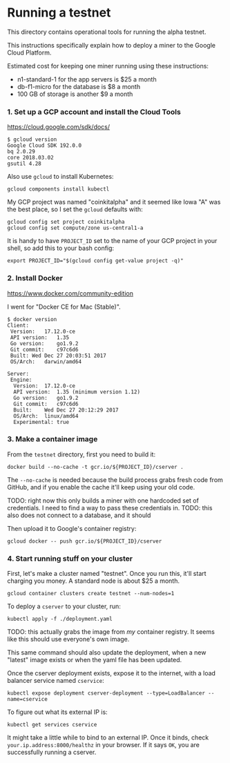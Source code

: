 # Running a testnet

This directory contains operational tools for running the alpha testnet.

This instructions specifically explain how to deploy a miner to the Google Cloud Platform.

Estimated cost for keeping one miner running using these instructions:
* n1-standard-1 for the app servers is $25 a month
* db-f1-micro for the database is $8 a month
* 100 GB of storage is another $9 a month

### 1. Set up a GCP account and install the Cloud Tools

https://cloud.google.com/sdk/docs/

```
$ gcloud version
Google Cloud SDK 192.0.0
bq 2.0.29
core 2018.03.02
gsutil 4.28
```

Also use `gcloud` to install Kubernetes:

```
gcloud components install kubectl
```

My GCP project was named "coinkitalpha" and it seemed like Iowa "A" was the best place, so
I set the `gcloud` defaults with:

```
gcloud config set project coinkitalpha
gcloud config set compute/zone us-central1-a
```

It is handy to have `PROJECT_ID` set to the name of your GCP project in your shell,
so add this to your bash config:

```
export PROJECT_ID="$(gcloud config get-value project -q)"
```

### 2. Install Docker

https://www.docker.com/community-edition

I went for "Docker CE for Mac (Stable)".

```
$ docker version
Client:
 Version:	17.12.0-ce
 API version:	1.35
 Go version:	go1.9.2
 Git commit:	c97c6d6
 Built:	Wed Dec 27 20:03:51 2017
 OS/Arch:	darwin/amd64

Server:
 Engine:
  Version:	17.12.0-ce
  API version:	1.35 (minimum version 1.12)
  Go version:	go1.9.2
  Git commit:	c97c6d6
  Built:	Wed Dec 27 20:12:29 2017
  OS/Arch:	linux/amd64
  Experimental:	true
```

### 3. Make a container image

From the `testnet` directory, first you need to build it:

```
docker build --no-cache -t gcr.io/${PROJECT_ID}/cserver .
```

The `--no-cache` is needed because the build process grabs fresh code from GitHub, and
if you enable the cache it'll keep using your old code.

TODO: right now this only builds a miner with one hardcoded set of credentials. I need
to find a way to pass these credentials in.
TODO: this also does not connect to a database, and it should

Then upload it to Google's container registry:

```
gcloud docker -- push gcr.io/${PROJECT_ID}/cserver
```

### 4. Start running stuff on your cluster

First, let's make a cluster named "testnet". Once you run this, it'll
start charging you money. A standard node is about $25 a month.

```
gcloud container clusters create testnet --num-nodes=1
```

To deploy a `cserver` to your cluster, run:

```
kubectl apply -f ./deployment.yaml
```

TODO: this actually grabs the image from *my* container registry. It
seems like this should use everyone's own image.

This same command should also update the deployment, when a new
"latest" image exists or when the yaml file has been updated.

Once the cserver deployment exists, expose it to the internet, with a
load balancer service named `cservice`:

```
kubectl expose deployment cserver-deployment --type=LoadBalancer --name=cservice
```

To figure out what its external IP is:

```
kubectl get services cservice
```

It might take a little while to bind to an external IP. Once it binds,
check `your.ip.address:8000/healthz` in your browser. If it says `OK`,
you are successfully running a cserver.